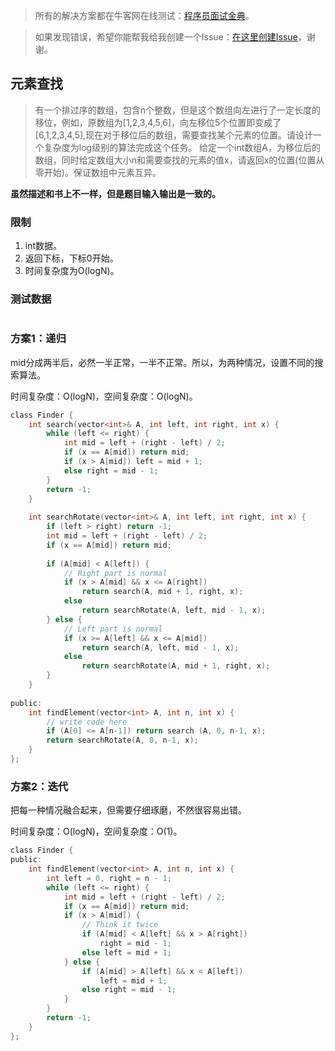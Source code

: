 > 所有的解决方案都在牛客网在线测试：[程序员面试金典](http://www.nowcoder.com/ta/cracking-the-coding-interview)。

> 如果发现错误，希望你能帮我给我创建一个Issue：[在这里创建Issue](https://github.com/Shitaibin/CC150/issues)，谢谢。


## 元素查找

> 有一个排过序的数组，包含n个整数，但是这个数组向左进行了一定长度的移位，例如，原数组为[1,2,3,4,5,6]，向左移位5个位置即变成了[6,1,2,3,4,5],现在对于移位后的数组，需要查找某个元素的位置。请设计一个复杂度为log级别的算法完成这个任务。
给定一个int数组A，为移位后的数组，同时给定数组大小n和需要查找的元素的值x，请返回x的位置(位置从零开始)。保证数组中元素互异。

**虽然描述和书上不一样，但是题目输入输出是一致的。**

### 限制

1. int数据。
1. 返回下标，下标0开始。
1. 时间复杂度为O(logN)。


### 测试数据

```

```

### 方案1：递归

mid分成两半后，必然一半正常，一半不正常。所以，为两种情况，设置不同的搜索算法。

时间复杂度：O(logN)，空间复杂度：O(logN)。

```C
class Finder {
    int search(vector<int>& A, int left, int right, int x) {
        while (left <= right) {
            int mid = left + (right - left) / 2;
            if (x == A[mid]) return mid;
            if (x > A[mid]) left = mid + 1;
            else right = mid - 1;
        }
        return -1;
    }
    
    int searchRotate(vector<int>& A, int left, int right, int x) {
        if (left > right) return -1;
        int mid = left + (right - left) / 2;
        if (x == A[mid]) return mid;
        
        if (A[mid] < A[left]) {
            // Right part is normal
            if (x > A[mid] && x <= A[right])
                return search(A, mid + 1, right, x);
            else
                return searchRotate(A, left, mid - 1, x);
        } else {
            // Left part is normal
            if (x >= A[left] && x <= A[mid])
                return search(A, left, mid - 1, x);
            else
                return searchRotate(A, mid + 1, right, x);
        }
    }
    
public:
    int findElement(vector<int> A, int n, int x) {
        // write code here
        if (A[0] <= A[n-1]) return search (A, 0, n-1, x);
        return searchRotate(A, 0, n-1, x);
    }
};
```

### 方案2：迭代

把每一种情况融合起来，但需要仔细琢磨，不然很容易出错。

时间复杂度：O(logN)，空间复杂度：O(1)。

```C
class Finder {
public:
    int findElement(vector<int> A, int n, int x) {
        int left = 0, right = n - 1;
        while (left <= right) {
            int mid = left + (right - left) / 2;
            if (x == A[mid]) return mid;
            if (x > A[mid]) {
                // Think it twice
                if (A[mid] < A[left] && x > A[right])
                    right = mid - 1;
                else left = mid + 1;
            } else {
                if (A[mid] > A[left] && x < A[left])
                    left = mid + 1;
                else right = mid - 1;
            }
        }
        return -1;
    }
};
```


